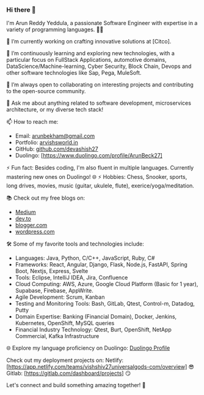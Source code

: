 ### Hi there 👋

I'm Arun Reddy Yeddula, a passionate Software Engineer with expertise in a variety of programming languages. 👨‍💻

🔭 I’m currently working on crafting innovative solutions at [Citco].

🌱 I’m continuously learning and exploring new technologies, with a particular focus on FullStack Applications, 
automotive domains, DataScience/Machine-learning, Cyber Security, Block Chain, Devops 
and other software technologies like Sap, Pega, MuleSoft.

👯 I’m always open to collaborating on interesting projects and contributing to the open-source community.

💬 Ask me about anything related to software development, microservices architecture, or my diverse tech stack!

📫 How to reach me:
   - Email: arunbekham@gmail.com
   - Portfolio: [arvishsworld.in](https://arvishsworld.in)
   - GitHub: [github.com/devashish27](https://github.com/devashish27)
   - Duolingo: [https://www.duolingo.com/profile/ArunBeck27]

⚡ Fun fact: Besides coding, I'm also fluent in multiple languages. Currently mastering new ones on Duolingo! 🌐
⚡ Hobbies: Chess, Snooker, sports, long drives, movies, music (guitar, ukulele, flute), exerice/yoga/meditation.

📚 Check out my free blogs on:
   - [Medium](https://medium.com/@kayrakyzaghan11turkishgods.com)
   - [dev.to]((https://dev.to/tyron27))
   - [blogger.com](https://www.blogger.com/blog/posts/178969138573611009?hl=en&tab=jj)
   - [wordpress.com](https://wordpress.com/plans/vishnushivasjourney.wordpress.com)

🛠️ Some of my favorite tools and technologies include:
   - Languages: Java, Python, C/C++, JavaScript, Ruby, C#
   - Frameworks: React, Angular, Django, Flask, Node.js, FastAPI, Spring Boot, Nextjs, Express, Svelte
   - Tools: Eclipse, IntelliJ IDEA, Jira, Confluence
   - Cloud Computing: AWS, Azure, Google Cloud Platform (Basic for 1 year), Supabase, Firebase, AppWrite.
   - Agile Development: Scrum, Kanban
   - Testing and Monitoring Tools: Bash, GitLab, Qtest, Control-m, Datadog, Putty
   - Domain Expertise: Banking (Financial Domain), Docker, Jenkins, Kubernetes, OpenShift, MySQL queries
   - Financial Industry Technology: Qtest, Burt, OpenShift, NetApp Commercial, Kafka Infrastructure

🌐 Explore my language proficiency on Duolingo: [Duolingo Profile](https://www.duolingo.com/profile/ArunBeck27)

Check out my deployment projects on: Netlify: [https://app.netlify.com/teams/vishshiv27universalgods-com/overview] 😎
                                     Gitlab: [https://gitlab.com/dashboard/projects] 😏

Let's connect and build something amazing together! 🚀
